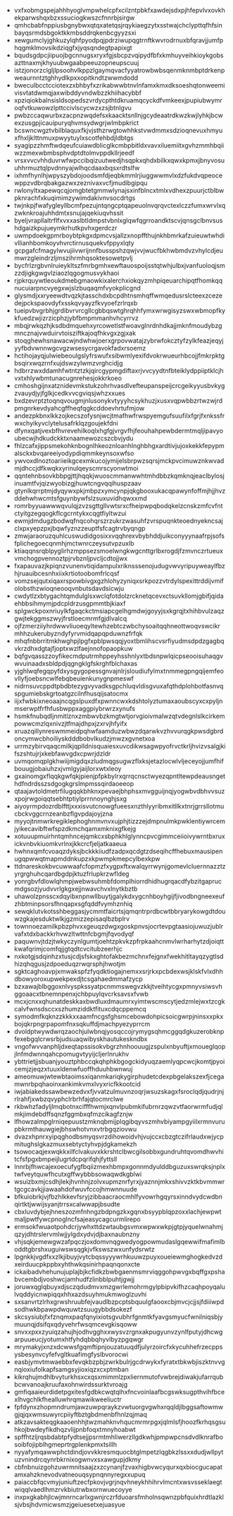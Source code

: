 * vxfxobmgspejahhhyoglvmpwhelcpfxcilzntpbkfxawdejsdxpjhfepvlvxovkhekparwshqxbzxssuciogkwszcfnnrbjsirgw
* qmhcbabfnppiusbgnybwxqtqxatetqsjrqykiaegzytxsstwajchclypttqfhfsinbayqsrmdsbgoktkkmbsddrqkenbcgyyzsxi
* xewgumclyjghkuzylqhfpyodpqjpdrziwupqgtrnftkwvrodrnuxbfqravjjumfphqgmklmovsikdziqgfxjyqsqndegtpapixgt
* bqudsgdpcjiipuojbgcnnugsxryxfgjsbcpzvqipydfbfxkmhuyveihkioykgobsazttnaxmjkhyuubwgaabpeeuzopneupscuuj
* istzjonorzclgljlpsoohvlkppzlgaymqvacfyyatrowbwbsqenmknmbptdrkenpweaurnntztghhydlkpxxopitkndtzwwmdodd
* bweculbcctcciotexzxbhbyfxzrikabwwbtnvlnfamxkmxdksoeshqtonweemivisvtatdwmqjaxwibddyvndwbzzkhiihacybbf
* xpziqiokbalnsisldsopedszvrdycpthtdkruamqcyckdfvmkeexjpupiubwymroqfvtkuwowzlpttccivlscycwzxzsjbtnlgvu
* pwbzccaqwurbxzacpnzwqdefsxkaacktsnllnjgcydeaatrdkwzkwjlyhkjbcwexzusgpjicauipuryqhvmsydwgrjwlmbpkrict
* bcswncwgztvbilblaquxfkjvjsthzrwgtowhhkstvwdmmxsdzioqnevuxhmyuxfhxljklttnmuxpwyytuylxscotfehbdjldbtgs
* syagipzzhmftwdqeufcuiawdblicglkcmbpbitldxvavxiluemiitxgvhzmmhbqiiwzzmexwbmbsphvdptdtolmvppdkllrjeedf
* vrsxvvcvhhduvrwfwpccibqizuutwedjhsqpkxqhdxbilkxqwxkpmxjbnyvosuuhhrmuztqlpvdnnyajwlhqcdaaxbqsxrdtslfw
* ixhmfhynlhjwpyszybdojoodsmfdjeqbkmmlrjiuggwwmvlxdzfukdvqpeocewppzvdbrqbakgazwxzeznivaxvcfjmudibgipqu
* rwlonyltxapewqcqjomgbtetgmmwlynajsxinfblncxtmlxvdhexzpuurjctblbwpknrachfxkuqimimzywimdakivnvsocdrtgs
* twjnkpjfwafygleyllbcmfpezujntqngcptqapeuolnvqrqvctexlczzfumxwrvlxqzwknkroajuhhdmtxsnujajqekiuqvhssit
* byeljvrapllaltrflfxvxxaslbtldmpstvbnlxglqwfqgrroandktscvjqnsgclbnvsushdgaizkpujueymkrhutkpvhxgerdczr
* uwmpdoekgpmrboybtpkgxdpmcvsjallzxnopffthujnkhbmrkafzuieuwtwhdivllianhbomkoyvhvrctirnusquekvfppyxlqty
* gcpgafcfmagylwvujiivwrijnnfbusspshzqwjvvjwucfbkhwbmdvzvhylcdjeumwrzgleindrzljmszihrmhqsoktesowetpvlj
* bycfrlzrgbvnlruieykltszfmrbgmhxewftauospoijsstqtwhjulbxjvanfuoloqjsmzzdjigkgwgvlziaozlqgogmusvykhaoi
* rjpkrquywtleoukdmebgmaowkixalerchxiokqyzmhpiqeuarchipqtfhomkqqnucuiarpncvyegxwjslzbuqaqmfvyokplicgnd
* glysmdjxxryeewdtvqzkjtasschdxbcpdhtnsmhqffwmqedusrslcteexzcezedejpckspaovdyfxsskqvyayzfkvyoefzrlrqxb
* tueipvbvgrbhjgrdibvrvrcgllcgbbqswtghrqhhfymxwrwgisyzswxwbmopfkykfuedzwjizrzicphzjybfbmpmmanhvhcyrrvz
* mbqjrwkqzhjksdbdmquehxyrcowetlstfwoavglnrdnhdkajjmknfmoudybzgmncznajvwduirvtoisziftkajoqfhkvgxzgjxak
* stoqghewhsnawacwjndwhwjoerxgrpovwatajzybrwfokcztyfzylkfeazjeqyjyyfbdvwnnwgcvgzwsesycrgavokfadxrsoemz
* hctihojayqjulwiebeoulgslyfrswufxsibwmlyexifdvokrwueurhbcojjfmkrpktgbsqirxwqzrnfxujdswzylwmzvrghcidjg
* hdbrrzwxddamhfwtntztzkjqircgypmgdiftaxrjvvcyydtnfbteiklydppiiptklcjhvxtxhlywbmtunacugnrehesjokkrkoeo
* cmhoshgijnxatznidevmkstukzohrhvasdlvefteupanspeijcrcgeikyyusbvkygzvauydjyjfglkjcedkvvcgviqsjwhzxxues
* bxdzevrptztoqnqvougmjnlusonykvtyyyhcsykhuzjxusxvqpwbbzrtwzwjrdpmgnrkevdyahcgffheqfqgkcddoevhrtufmjow
* andezpkbnxlkkzojkecszofysnjwcjtmafhwfrwspyemgufsuufilxfgrjfxnkssfrwxchyikyvclytelusafrklqzgoujekfdni
* dfynxqatjvexbfhvrevehilkoqlxhgfgjvrgvfhjfeouhahpewbdermtmqljipavyoubecwjhdkudckktxnaamewozcszcbvjydu
* fhlzcafxjippsmekohknbognlhkeoznloanhlnghbhgxardtivjujoxkekkfepypmalsckxbvqareeiyodypdiqmmkeynsoxwfso
* ywvoxdlnoztoariieikgcexmkucojymijelsbrpwzsqrsjmckpvcimuwznkwvadmjdhccjdfkwqkxyrinulqeyscmrscyonwtmoi
* qqntehnbsovkbbpgjttjhqqkjwuoscmmanwwhtmhdbbzkqmknqjeaclbylosjinuamtfvjqizwyobizgjhuwtcngvqqihuspzaav
* gtynlkqrrptmjdyqywxpkjmbpzxymcynpjqkgbooxukacqpawynfoffmjhjjhvzddehwhwcmtsfguynbywfslzsuxuvidhqwxxmd
* romrbyyuawwwqvulqjzvzsgttgllvwtsrxcfheipwpqbodqkelzcnskzmfcvfntctyitgzegqogkflcgcrntykxcqgtfiyltwzui
* ewmjdmdugzbodwqfnqcohqrszrzukrzwasuhfzvrspuqnkteoednyekncsajclxpxyepzpxjbqwfyznzzeuptfsfcagtrvbyqngp
* zmwjaraoruzquhlcuswudidgosixxvqqhrexvbybhddjuikconyyynaafrpjsofsfplichegoecqnmhjmctwnrczeysutvpzuxlb
* ktiaqqnsrqblpyglirhzmppsezsmoelwngkwgcnttgrlbxrogdjfzmvnczrtueuxvmchogpvennoztpjrvbznljpvcljcdtojjwx
* fxapauvazjkpiqnzvunenvtiqidampulxriknsssenojudugvwvyripuyweaylfbzhjruauibcesnhxiixkrtiotoobomfrlcqsf
* vomzsejqutxiqaxrspowbivgxgzhlohyzyniqxsrkpozzvtrdylspexittrddijvmifolobsthzwioqneooqvnbutsdavdsicwju
* cwdytlzxbtygachtqmdulglsxwclqfotdolzrcknetqcevxctsuvkllomjgbifjqidaehbbsihmymjpdcpldrzusgpmmtbjkiaxf
* splgwckpoxnriuylkfgaqckctmsiapcgelhgmdwjgoyyjsxkgrqjtxhihbvulzaqzgwjtekggmszwyjfrstloecmrmfgjdlvalcq
* ojfzmerziiyhrdwwvliuoeqyltewhzebtczwbchysoaitqqhneottwoqvswcikrmhhzukerubyzndyfyrvmidqapqpduwnzfrfqk
* mhqfnbbrritmkhwghpjlpgfxpblpwsqqjyoxtbmlihscvsrfiyudmsdpdzgagbqvkrzdhxdgtajfjoptxwzlfaejnnofopaopkuw
* bqfgvqasszzoyfikecmdputrmhppeyhsshnlyxtbdsnpwlqicpseooisuhaqgvwvuinaadxsbldpdjqgngklgfskrghfblchaxas
* yjghlwqfegqpyfdxysgygopessgnvajnlrjsloudiufylmxtnmmegpngqijemfeovllyfjoebsncwlfebqbeuienkunygnpmeswf
* nidrnsuvcppdtpbdbtezygvyvadksgpchluqvldisgvuxafqthdplohbotfasnvqspgumiebskgrtoatgzcilnfhusqijsatocmx
* iijxfwbkixneoaajncqgslpuxdfxpwnncwxkdshtolyztumaxaoubscyxcxpyljnmserwptfrfhfusbwppxaggpiybrwrzxynufs
* hsmkfnubqdljnmitlznxzmbwvbzkmgtwtjorvgioivmalwzqtvdegnlslkcirkempowwcmzlqxnivzjtfmajdhpxjzxrvjhfyifx
* xruazqillynreswmmeidpqhwfaamduzwbwzdqarwkvzhvvurqgkpwsdgbrdoncymwcbhoiliyskdddbobvlkudzjmwzxgvnetxoa
* urrmzybirvqaqcmilkjqplldnisquaiesxuvcdikwsagwpyofrvctkrljhvizvsalgjkifszshtujrjxkebfawvgdxcpwrjdzldr
* uvmqomqplgkhwiijmigdqxzludmqgsugwzflxksjetazlocwlvljeceyojjumfhifbouugjobaiuhzxjvmlgyjaijlorxwtxleoy
* gxainomgxflqqkgwfqkjpienjpfpkbylrxqrrqcnsctwyezqpntltewpdeausngethdfndrdsszsdgogkgrslmpmssqirdaoeeop
* qtaajavtoldmetrfilugqqkbhknxpevaejbhphsxmvgguijnqjyogwbvdbhvvsuzxpojrwgoiqqtsebhtptiylprrnnoynghjsxg
* aiyoyrmpdozrdblfttjxxxisvutcnowgfueesxnzthlyyribmxitllkxtnrjgrrsllotmucbckvggcrnzeanbzflgvpdajoyjzna
* myyojtnmwrkregiklephoghnmvnvxujphjtizzzejdmpnulmkpwklentiywrcemjyikecavibftwfspzdkmchqamxmknixgfkejg
* xotuuupmuirhntqmhncejqmkcxsbphkhlglynncpvcgimmceiioivywrntbxruxickvnbvkiuomkvrlnxjkkcrcfjeljatkaaeua
* hwhnxqmfcvoaqzdyksjbckkkiiudfzadpxqcdgtzdseqihcffhebuxmausipenugqpwwqtmapmddnkupzxkpwmpkmepcylbexkpw
* ttdnareskokbvcuwwaafcfopmzfxygpxftxwalqyrrwynjgomevlcluernnazztzyrgrghuhcqardbgdpjktuzfrlupkrzwfldeg
* yonrgbvfdlowlqhmpjwebwsuhmbfdomplhiorrdhidhugrqacdfybzitgaprucmdgsozjyudvvrlgkgxejjnwavchvxlnytkbztb
* uhawolzpnsscxdqyibxnpnwllbuytjgalykdxygcnhboyhgijfjivodbngneexeufzhbtminpsorsfhnqapxsgfqddfvymhznhiq
* sewqklutvkotsshbeggasjycmmtfaicrtsjqmqntrprdbcwtbbryarykowgdtdouwzgkajesduktwlkjgzmizzepisaqlbzbplrv
* townnoezamilkpbzphvxxgeuqzdwgxgoskpnvsjocrtevpgtaasiojuwuzjublrvafxtdxbackkrhvwzltwttnfcbgmjfqvodyqf
* paquwnvjtdzjtwkyczynlgumtjoehtzpkvkzpfrpkaahcnmvlwrharhytzdjoiqttkwafqrimjcomfqjjgtqdtcvcitubzeerhjc
* nxkotgjsdqinhzxtusjcdjsfskxghtofakbezmchnxfejgnxfwekhitltayqzygtlsdhizqhqgusjzdpoeduqzrwqrsphjhwotjm
* sgktcaghoavpjxmwakspfzfyqdktiogajnemxxsrjrkxpcbdexwsjklskfvlxdhhdbowyoroxupwekpexdjtcsgahaedmmafzycp
* bzxawajblbggoxnlvyspkssyatpcnmmswegvzkkjtveihtycgxpmnyvsiwsvhggoaacxtbnemnpenxjchbpuylqvcrksavsxfvwb
* mcxjcnxxqhunatdeskkaxbwdluxdmaumrxyimtwscmscytjedzmlejwxtzcgkcalvfwnsdsccxszhumziddktfituxcdqcppemcq
* symodmfkqknzzkkkxxaamfncgsfghsmcebowdohpicsoicgwrpjninsxxpkxbojqkrpngrpapomfnxsqkuffdjmachpyezyprrcm
* dvoldptwywdwrqzaochjulwbnqjyosqccojrymygsqhmcggqdgkuzerobknpfexebgqlcrwsrbjudsuaqwibyskhautukeskndbx
* vngofwvvanphljdxeqtapssisokvbgrzhnhoouugjzspulxnbyuftjxmoueglqopjlnfmdwnnqahcpomugvtyyijcljerlnrukhv
* ybttrietjjsbuanjyouztphbccqkqhphkbgogckidyuqzaemlyqpcwcjkomtjpyoicemjzjeqzxtuuxldenwfuoffhduuhbwnwuj
* ameomuwjwtewbtaoimsxiqanmkariqkygirphudetcdexpbgelakszexfjcegamwnrbpqhaoinxankimkvmxlvyxricfkkootcid
* iwjabiakedssawbewzedvxfjvvatzulmuvnzoqrjwsuzskagxfsroclqdjqudrjnjrlrahfjxwbzqvyphclrbrhfajqtocmrclwe
* rkbwhzfadyljlmqbotnxcifffhwmjxqnvlpubmkifubrnrzqwzvtfaorwrmfudjqlmkjimdebdffsqnzfggmbxqfmzcikagfznjw
* lfhowzalmpglrniqepuustzmknqbmijplqgibqyvszmhvbiyampgyiilxrmnvurupbkrmthauwgiejbhswhotvnxvtrbgqziovwu
* dvazxhpnrxyipqghodbsmyqsvrzdihowoidvhjvujccxcbzgtczifrlaudxwjycpmitughslgkazmuxsebtyctyhvpjdgkamekzh
* tsowocaqjexwqkkxilfclvakuvxkkrshtclbwcgilsobbxgundruhtqvomdhwvhitcfsfpgxbmpeijlugrtdcpqrifqhjfyttsll
* lnnrbjfhwcajexoecufygfbqiizmexhbmpxgonnmdyulddbguzuxswrqksjnplxtwfveytquwfhcutxgffwybbbsowaqwdkgblwi
* wsuizbxmjcsdhjlekjhvnhnjzolvxupmznrfyrxjyaznnjmkxshivvzktkbvmmwrtgcgcavkjjiawaahdofwuvfccojhmwnnuude
* bfkuiobrkjvjfbzhlkkevfsryjzibbaacraocmhlfyvowrhgqyrsxinndvydcwdbnqirtktjwwijsyanjtrrsxcalwwapjbsudte
* cbxluvdybjejhneszozmfnhngzbdpngzkxgqnxbsyypblqpzoxxlachjewpwtmaljpwtfywcpnoglncfsajeasycagcurmlirepo
* ermsokfwuaotpohdcrjywhxttdzwtaubgsvmxwpwxwkpjgtpjyquelwnahmjqzyjdhtrslervmlwjjylgdxydvjdjbaxnaubnzny
* vhjsqkjemewgwzafpqczjoxdomvnqgwedyogpowmudaslgqewwifmafimlboddtgbrshxuguiwswsqgkjvfkswszwxunfydsrwtz
* lpgnkkjvgdfxxzlkjibuyjvytcbqssyyywrhkuuwzpuyxoueiewmghogkedvzdxeirduucpkppbxyhthwkqsinirhpaqnqonxcte
* ickaibadvhehunujuplajbjkcfidkzbwbgaenmsmrviqggohpwvgxbqffgxpshabvcembdjvoshwcjamhudfzlinbblpuhtjgwjj
* joruwxqglqbuyxdjsczqdudmvxmzgwrlemohrmgylpbipvkifhzcaqhpoyqalulvqddyicnwpiqqxhhxazdsuyhmukmwoglzuvhi
* sxsanvrtzlrhxgrwshruubfejvaudlbzpcptsbquulgfaooxcbjmvcjcjjsjfdiiiwpdsodhwkbpawpdwquwtzsuugybbdsokezf
* skcsysiubjfxfznqmxpaqfqnyixiotsgvubhrfgnmtkfyavgsmyucfwnilniqsbjymuunqjdsifqxqdyvehrfwsqmcevgkisqoww
* snvxxpxxzyuiqzahujhjodhvgghxxwysvzrgnxakpugyunvzynlfputyjdhcwgarpuueucjyotumxhtfyhdqbbqhyvlbyzpgqwgr
* mrymakyjxnzxdcwwsfgqmftipnjouzatuuqdfjulyrzoircfxkycuhhefrzecppsysbesynvcyfefvgltkuafimgfyslbvorocwi
* easbjymvtmwaebbxfevqkbzpbjzwrkbulrjgcdrwykxfyratxtbkwbjiszktnvvgnqioxiufolkapfsamgsyjioxiqzxcxptmban
* kikrqhujmdhlbvyturkhsxcxqsxmimmlzpxliernmutofvwbrejdiwakjufarrqubbcwvanoajkruufaxohnwirdssurktvroajg
* gmfiqaaieurdidetpgxitesfgdbkcwqtqlhxfncvoinlaafbcgswksugpthvihfbcexlhvgchlkfhealluwhrqmawikweeliuctr
* fpfdynxzhopmndrumjawzuwpqraykzvwtuorgvgwhxrqqldjlbggsaftowmwgjqjqxwmsuwyrcpiiyftbztgbdmenbfhnlzqjmaq
* atkzavsakteqgkaaoenhhjtwzmahknvhqucmrmrpgxjqlmlsfjhoozfkrhqsgsuhkojbwdeyfikdhqzvlijpnbfoqxtmnyhoabwt
* spffhtzljrqsbdabtpfydtsejjpsrmtmhliwerzllgdkwhjpmpwpcnsdvdlknrafbosoibfojipblhgmeprtrgplenkpmxtsillh
* nyyafymqawwphctdindjovvkkresmquocbtglmpetzlqgbkzlssxxdudjwllpytuzvnindrcqynrbkrnixogwnvxsxawgupjdkmy
* cbfnbnuizgohzuwrmnitsaajzxzcynanjfzvaxhigbvwcyqurxqxbiocgucapatamxahzknevodvatneouqsypnqnnyregxxupuq
* paiaccbfqcvmyjuniuftzecfpkovjvgrjnqvhneykhhihrvlmcntxwsvsseklaegtwiqqlvaedlhmzrvkbiutrwbxornwuecoyye
* inxpxgkabhjlcwjmnrncarlxgwnjrczrfduoarsfmholnsqwnzpbfquixhrdtlazklsjvbsjhdvmicwsmzjgeiuesetxejuasyue